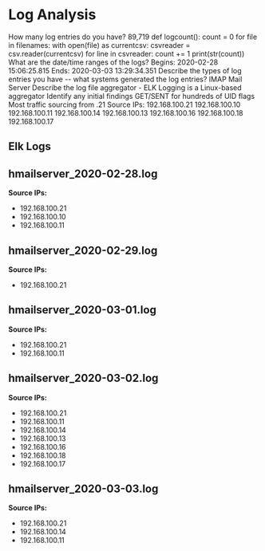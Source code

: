 # Log Analysis

How many log entries do you have? 89,719
def logcount():
    count = 0
    for file in filenames:
        with open(file) as currentcsv:
            csvreader = csv.reader(currentcsv)
            for line in csvreader:
                count += 1
    print(str(count))
What are the date/time ranges of the logs?
Begins: 2020-02-28 15:06:25.815
Ends: 2020-03-03 13:29:34.351
Describe the types of log entries you have -- what systems generated the log entries? IMAP Mail Server
Describe the log file aggregator - ELK Logging is a Linux-based aggregator
Identify any initial findings
GET/SENT for hundreds of UID flags
Most traffic sourcing from .21
Source IPs: 192.168.100.21 192.168.100.10 192.168.100.11 192.168.100.14 192.168.100.13 192.168.100.16 192.168.100.18 192.168.100.17

## Elk Logs ##
## hmailserver_2020-02-28.log ##
**Source IPs:**
* 192.168.100.21
* 192.168.100.10
* 192.168.100.11

## hmailserver_2020-02-29.log ##
**Source IPs:**
* 192.168.100.21

## hmailserver_2020-03-01.log ##
**Source IPs:**
* 192.168.100.21
* 192.168.100.11

## hmailserver_2020-03-02.log ##
**Source IPs:**
* 192.168.100.21
* 192.168.100.11
* 192.168.100.14
* 192.168.100.13
* 192.168.100.16
* 192.168.100.18
* 192.168.100.17

## hmailserver_2020-03-03.log ##
**Source IPs:**
* 192.168.100.21
* 192.168.100.14
* 192.168.100.11
